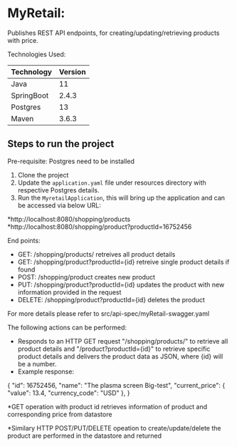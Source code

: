# MyRetail: 
Publishes  REST API endpoints,  for creating/updating/retrieving products with price. 

Technologies Used:

| Technology    | Version       |
| ------------- | ------------- |
| Java          | 11  |
| SpringBoot    | 2.4.3|
|Postgres       | 13|
|Maven          |3.6.3


## Steps to run the project 
Pre-requisite:  Postgres need to be installed
1. Clone the project  
2. Update the `application.yaml` file under resources directory with respective Postgres details.  
3. Run the `MyretailApplication`, this will bring up the application and can be accessed via below URL:  

*http://localhost:8080/shopping/products
*http://localhost:8080/shopping/product?productId=16752456

End points: 
- GET:  /shopping/products/  retreives all product details  
- GET: /shopping/product?productId={id} retreive single product details if found  
- POST: /shopping/product creates new product  
- PUT: /shopping/product?productId={id} updates the product with new information provided in the request  
- DELETE: /shopping/product?productId={id} deletes the product  

For more details please refer to src/api-spec/myRetail-swagger.yaml

The following actions can be performed:  
* Responds to an HTTP GET request  "/shopping/products/" to retrieve all product details and "/product?productId={id}" to retrieve specific product details and delivers the product data as JSON, where {id} will be a number.  
* Example response:

{
    "id": 16752456, 
    "name": "The plasma screen Big-test",
    "current_price": {
        "value": 13.4,
        "currency_code": "USD"
    },
}
 
*GET operation with product id retrieves information of product and corresponding price from datastore
  
*Similary HTTP POST/PUT/DELETE opeation to create/update/delete the product  are performed in the datastore and returned





